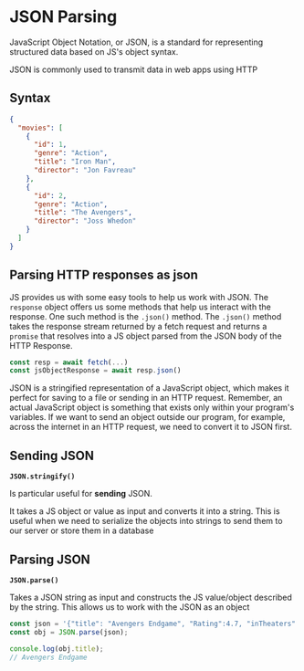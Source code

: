 # JSON Parsing

JavaScript Object Notation, or JSON, is a standard for representing structured data based on JS's object syntax.

JSON is commonly used to transmit data in web apps using HTTP

## Syntax

```json
{
  "movies": [
    {
      "id": 1,
      "genre": "Action",
      "title": "Iron Man",
      "director": "Jon Favreau"
    },
    {
      "id": 2,
      "genre": "Action",
      "title": "The Avengers",
      "director": "Joss Whedon"
    }
  ]
}
```

## Parsing HTTP responses as json

JS provides us with some easy tools to help us work with JSON. The `response` object offers us some methods that help us interact with the response. One such method is the `.json()` method. The `.json()` method takes the response stream returned by a fetch request and returns a `promise` that resolves into a JS object parsed from the JSON body of the HTTP Response.

```js
const resp = await fetch(...)
const jsObjectResponse = await resp.json()
```

JSON is a stringified representation of a JavaScript object, which makes it perfect for saving to a file or sending in an HTTP request. Remember, an actual JavaScript object is something that exists only within your program's variables. If we want to send an object outside our program, for example, across the internet in an HTTP request, we need to convert it to JSON first.

## Sending JSON

**`JSON.stringify()`**

Is particular useful for **sending** JSON.

It takes a JS object or value as input and converts it into a string. This is useful when we need to serialize the objects into strings to send them to our server or store them in a database

## Parsing JSON

**`JSON.parse()`**

Takes a JSON string as input and constructs the JS value/object described by the string. This allows us to work with the JSON as an object

```js
const json = '{"title": "Avengers Endgame", "Rating":4.7, "inTheaters":false}';
const obj = JSON.parse(json);

console.log(obj.title);
// Avengers Endgame
```
